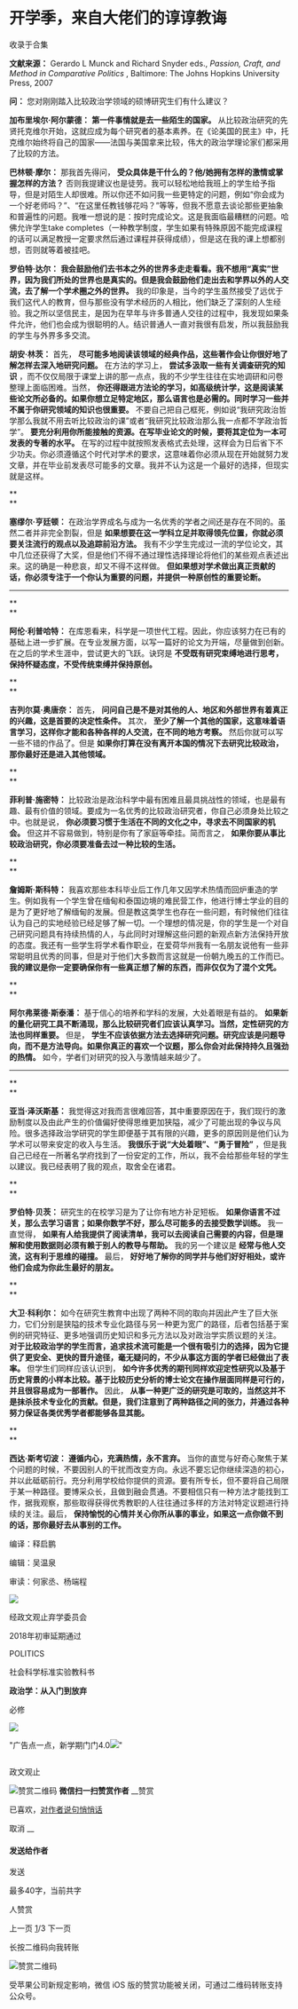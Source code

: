 # 开学季，来自大佬们的谆谆教诲


收录于合集

**文献来源：** Gerardo L Munck and Richard Snyder eds., _Passion, Craft, and Method
in Comparative Politics_ , Baltimore: The Johns Hopkins University Press, 2007

  

  

 **问：** 您对刚刚踏入比较政治学领域的硕博研究生们有什么建议？

  

**加布里埃尔·阿尔蒙德：** **第一件事情就是去一些陌生的国家。**
从比较政治研究的先贤托克维尔开始，这就应成为每个研究者的基本素养。在《论美国的民主》中，托克维尔始终将自己的国家——法国与美国拿来比较，伟大的政治学理论家们都采用了比较的方法。

  

**巴林顿·摩尔：** 那我首先得问， **受众具体是干什么的？他/她拥有怎样的激情或掌握怎样的方法？**
否则我提建议也是徒劳。我可以轻松地给我班上的学生给予指导，但是对陌生人却很难。所以你还不如问我一些更特定的问题，例如“你会成为一个好老师吗？”、“在这里任教钱够花吗？”等等，但我不愿意去谈论那些更抽象和普遍性的问题。我唯一想说的是：按时完成论文。这是我面临最糟糕的问题。哈佛允许学生take
completes（一种教学制度，学生如果有特殊原因不能完成课程的话可以满足教授一定要求然后通过课程并获得成绩），但是这在我的课上想都别想，否则就等着被挂吧。

  

**罗伯特·达尔：**
**我会鼓励他们去书本之外的世界多走走看看。我不想用“真实”世界，因为我们所处的世界也是真实的。但是我会鼓励他们走出去和学界以外的人交流，去了解一个学术圈之外的世界。**
我的印象是，当今的学生虽然接受了远优于我们这代人的教育，但与那些没有学术经历的人相比，他们缺乏了深刻的人生经验。我之所以坚信民主，是因为在早年与许多普通人交往的过程中，我发现如果条件允许，他们也会成为很聪明的人。结识普通人一直对我很有启发，所以我鼓励我的学生与外界多多交流。

  

**胡安·林茨：** 首先， **尽可能多地阅读该领域的经典作品，这些著作会让你很好地了解怎样去深入地研究问题。** 在方法的学习上，
**尝试多汲取一些有关调查研究的知识** ，而不仅仅局限于课堂上讲的那一点点，我的不少学生往往在实地调研和问卷整理上面临困难。当然，
**你还得跟进方法论的学习，如高级统计学，这是阅读某些论文所必备的。如果你想立足特定地区，那么语言也是必需的。同时学习一些并不属于你研究领域的知识也很重要。**
不要自己把自己框死，例如说“我研究政治哲学那么我就不用去听比较政治的课”或者“我研究比较政治那么我一点都不学政治哲学”。
**要充分利用你所能接触的资源。在写毕业论文的时候，要将其定位为一本可发表的专著的水平。**
在写的过程中就按照发表格式去处理，这样会为日后省下不少功夫。你必须遵循这个时代对学术的要求，这意味着你必须从现在开始就努力发文章，并在毕业前发表尽可能多的文章。我并不认为这是一个最好的选择，但现实就是这样。  

**  
**

**塞缪尔·亨廷顿：** 在政治学界成名与成为一名优秀的学者之间还是存在不同的。虽然二者并非完全割裂，但是
**如果想要在这一学科立足并取得领先位置，你就必须要关注流行的观点以及追踪前沿方法。**
我有不少学生完成过一流的学位论文，其中几位还获得了大奖，但是他们不得不通过理性选择理论将他们的某些观点表述出来。这的确是一种悲哀，却又不得不这样做。
**但如果想对学术做出真正贡献的话，你必须专注于一个你认为重要的问题，并提供一种原创性的重要论断。**

 ****

**  
**

**阿伦·利普哈特：**
在库恩看来，科学是一项世代工程。因此，你应该努力在已有的基础上进一步扩展。在专业发展方面，以写一篇好的论文为开端，尽量做到创新。在之后的学术生涯中，尝试更大的飞跃。诀窍是
**不受既有研究束缚地进行思考，保持怀疑态度，不受传统束缚并保持原创。**

**  
**

**吉列尔莫·奥唐奈：** 首先， **问问自己是不是对其他的人、地区和外部世界有着真正的兴趣，这是首要的决定性条件。** 其次，
**至少了解一个其他的国家，这意味着语言学习，这样你才能和各种各样的人交流，在不同的地方考察。** 然后你就可以写一些不错的作品了。但是
**如果你打算在没有离开本国的情况下去研究比较政治，那你最好还是进入其他领域。**

**  
**

**菲利普·施密特：**
比较政治是政治科学中最有困难且最具挑战性的领域，也是最有趣、最有价值的领域。要成为一名优秀的比较政治研究者，你自己必须身处比较之中。也就是说，
**你必须要习惯于生活在不同的文化之中，寻求去不同国家的机会。** 但这并不容易做到，特别是你有了家庭等牵挂。简而言之，
**如果你要从事比较政治研究，你必须要准备去过一种比较的生活。**

**  
**

**詹姆斯·斯科特：**
我喜欢那些本科毕业后工作几年又因学术热情而回炉重造的学生。例如我有一个学生曾在缅甸和泰国边境的难民营工作，他进行博士学业的目的是为了更好地了解缅甸的发展。但是教这类学生也存在一些问题，有时候他们往往认为自己的实地经验已经足够了解一切。一个理想的情况是，你的学生是一个对自己研究问题具有持续热情的人，与此同时对理解这些问题的新观点新方法保持开放的态度。我还有一些学生将学术看作职业，在爱荷华州我有一名朋友说他有一些非常聪明且优秀的同事，但是对于他们大多数而言这就是一份朝九晚五的工作而已。
**我的建议是你一定要确保你有一些真正想了解的东西，而非仅仅为了混个文凭。**

**  
**

**阿尔弗莱德·斯泰潘：** 基于信心的培养和学科的发展，大处着眼是有益的。
**如果新的量化研究工具不断涌现，那么比较研究者们应该认真学习。当然，定性研究的方法也同样重要。** 但是，
**学生不应该依据方法去选择研究问题。研究应该是问题导向，而不是方法导向。如果你真正的喜欢一个议题，那么你会对此保持持久且强劲的热情。**
如今，学者们对研究的投入与激情越来越少了。

 ****

**  
**

**亚当·泽沃斯基：**
我觉得这对我而言很难回答，其中重要原因在于，我们现行的激励制度以及由此产生的价值偏好使得思维更加狭隘，减少了可能出现的争议与风险。很多选择政治学研究的学生即便基于其有限的兴趣，更多的原因则是他们认为学术可以带来安定的收入与生活。
**我很乐于说“大处着眼”、“勇于冒险”**
，但是我自己已经在一所著名学府找到了一份安定的工作，所以，我不会给那些年轻的学生以建议。我已经表明了我的观点，取舍全在诸君。

**  
**

**罗伯特·贝茨：** 研究生的在校学习是为了让你有地方补足短板。 **如果你语言不过关，那么去学习语言；如果你数学不好，那么尽可能多的去接受数学训练。**
我一直觉得， **如果有人给我提供了阅读清单，我可以去阅读自己需要的内容，但是理解和使用数据则必须有赖于别人的教导与帮助。** 我的另一个建议是
**经常与他人交流，这有利于思维的碰撞。** 最后， **好好地了解你的同学并与他们好好相处，或许他们会成为你此生最好的朋友。**

**  
**

**大卫·科利尔：**
如今在研究生教育中出现了两种不同的取向并因此产生了巨大张力，它们分别是狭隘的技术专业化路径与另一种更为宽广的路径，后者包括基于案例的研究特征、更多地强调历史知识和多元方法以及对政治学实质议题的关注。
**对于比较政治学的学生而言，追求技术流可能是一个很有吸引力的选择，因为它提供了更安全、更快的晋升途径，毫无疑问的，不少从事这方面的学者已经做出了表率。**
但学生们同样应该认识到，
**如今许多优秀的期刊同样欢迎定性研究以及基于历史背景的小样本比较。基于比较历史分析的博士论文在操作层面同样是可行的，并且很容易成为一部著作。** 因此，
**从事一种更广泛的研究是可取的，当然这并不是抹杀技术专业化的贡献。但是，我们注意到了两种路径之间的张力，并通过各种努力保证各类优秀学者都能够各显其能。**

**  
**

**西达·斯考切波：** **遵循内心，充满热情，永不言弃。**
当你的直觉与好奇心聚焦于某个问题的时候，不要因别人的干扰而改变方向。永远不要忘记你继续深造的初心，并以此砥砺前行。充分利用学校给你提供的资源。要有所专长，但不要将自己局限于某一种路径。要博采众长，且做到融会贯通。不要相信只有一种方法才能找到工作，据我观察，那些取得获得优秀教职的人往往通过多样的方法对特定议题进行持续的关注。最后，
**保持愉悦的心情并关心你所从事的事业，如果这一点你做不到的话，那你最好去从事别的工作。**

  

  

编译：释启鹏

编辑：吴温泉

审读：何家丞、杨端程

![](/images/527/2.jpeg)

经政文观止弃学委员会

2018年初审延期通过

  

  

POLITICS

社会科学标准实验教科书

 **政治学：从入门到放弃**

必修

![](/images/527/3.jpeg)

  

  

"广告点一点，新学期门门4.0![](/images/527/4.png)"

![]()

政文观止

![赞赏二维码]() **微信扫一扫赞赏作者** __赞赏

已喜欢，[对作者说句悄悄话](javascript:;)

取消 __

#### 发送给作者

发送

最多40字，当前共字

[](javascript:;) 人赞赏

上一页 [1](javascript:;)/3 下一页

长按二维码向我转账

![赞赏二维码]()

受苹果公司新规定影响，微信 iOS 版的赞赏功能被关闭，可通过二维码转账支持公众号。

